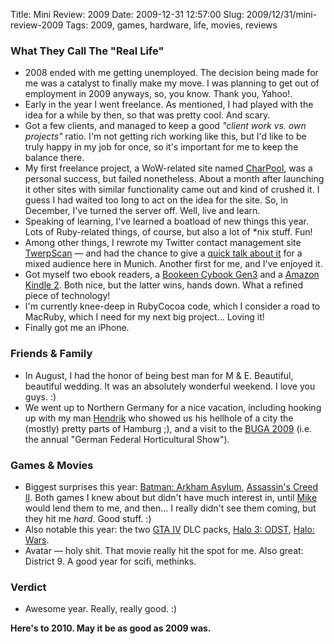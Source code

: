 Title: Mini Review: 2009
Date: 2009-12-31 12:57:00
Slug: 2009/12/31/mini-review-2009
Tags: 2009, games, hardware, life, movies, reviews


### What They Call The "Real Life"

  * 2008 ended with me getting unemployed. The decision being made for me was a catalyst to finally make my move. I was planning to get out of employment in 2009 anyways, so, you know. Thank you, Yahoo!.
  * Early in the year I went freelance. As mentioned, I had played with the idea for a while by then, so that was pretty cool. And scary.
  * Got a few clients, and managed to keep a good _"client work vs. own projects"_ ratio. I'm not getting rich working like this, but I'd like to be truly happy in my job for once, so it's important for me to keep the balance there.
  * My first freelance project, a WoW-related site named [CharPool][1], was a personal success, but failed nonetheless. About a month after launching it other sites with similar functionality came out and kind of crushed it. I guess I had waited too long to act on the idea for the site. So, in December, I've turned the server off. Well, live and learn.
  * Speaking of learning, I've learned a boatload of new things this year. Lots of Ruby-related things, of course, but also a lot of *nix stuff. Fun!
  * Among other things, I rewrote my Twitter contact management site [TwerpScan][2] — and had the chance to give a [quick talk about it][3] for a mixed audience here in Munich. Another first for me, and I've enjoyed it.
  * Got myself two ebook readers, a [Bookeen Cybook Gen3][4] and a [Amazon Kindle 2][5]. Both nice, but the latter wins, hands down. What a refined piece of technology!
  * I'm currently knee-deep in RubyCocoa code, which I consider a road to MacRuby, which I need for my next big project… Loving it!
  * Finally got me an iPhone.

### Friends & Family

  * In August, I had the honor of being best man for M & E. Beautiful, beautiful wedding. It was an absolutely wonderful weekend. I love you guys. :)
  * We went up to Northern Germany for a nice vacation, including hooking up with my man [Hendrik][6] who showed us his hellhole of a city the (mostly) pretty parts of Hamburg ;), and a visit to the [BUGA 2009][7] (i.e. the annual "German Federal Horticultural Show").

### Games & Movies

  * Biggest surprises this year: [Batman: Arkham Asylum][8], [Assassin's Creed II][9]. Both games I knew about but didn't have much interest in, until [Mike][10] would lend them to me, and then… I really didn't see them coming, but they hit me _hard_. Good stuff. :)
  * Also notable this year: the two [GTA IV][11] DLC packs, [Halo 3: ODST][12], [Halo: Wars][13].
  * Avatar — holy shit. That movie really hit the spot for me. Also great: District 9. A good year for scifi, methinks.

### Verdict

  * Awesome year. Really, really good. :)

**Here's to 2010. May it be as good as 2009 was.**

   [1]: http://blog.zottmann.org/post/210093564/charpool-has-launched-theres-a-new-wow-site-in-town
   [2]: http://twerpscan.com
   [3]: http://blog.zottmann.org/post/212896563/twittwoch-munchen
   [4]: http://blog.zottmann.org/post/210093545/review-bookeen-cybook-gen3
   [5]: http://bit.ly/7ocEhe
   [6]: http://hmans.net
   [7]: http://www.buga-2009.de/en/
   [8]: http://www.eurogamer.net/game/batman-arkham-asylum-xbox360
   [9]: http://www.eurogamer.net/game/assassins-creed-2-xbox360
   [10]: http://mikewest.org
   [11]: http://www.eurogamer.net/game/grand-theft-auto-4-xbox360
   [12]: http://www.eurogamer.net/game/halo-3-odst-xbox360
   [13]: http://www.eurogamer.net/game/halo-wars-xbox360
